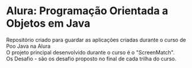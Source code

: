 # Alura: Programação Orientada a Objetos em Java
Repositório criado para guardar as aplicações criadas durante o curso de Poo Java na Alura
</br> O projeto principal desenvolvido durante o curso é o "ScreenMatch".
</br> Os Desafio - são os desafio proposto no final de cada trilha do curso.
